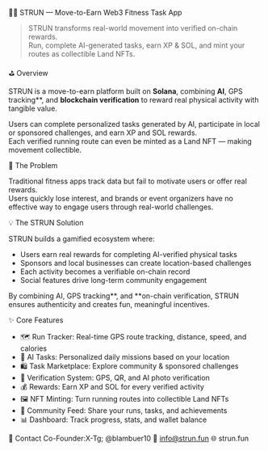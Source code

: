  🏃‍♂️ STRUN — Move-to-Earn Web3 Fitness Task App

> STRUN transforms real-world movement into verified on-chain rewards.  
> Run, complete AI-generated tasks, earn XP & SOL, and mint your routes as collectible Land NFTs.



⛳️  Overview

STRUN is a move-to-earn platform built on **Solana**, combining **AI**, GPS tracking**, and **blockchain verification** to reward real physical activity with tangible value.

Users can complete personalized tasks generated by AI, participate in local or sponsored challenges, and earn XP and SOL rewards.  
Each verified running route can even be minted as a Land NFT — making movement collectible.


 🎯 The Problem

Traditional fitness apps track data but fail to motivate users or offer real rewards.  
Users quickly lose interest, and brands or event organizers have no effective way to engage users through real-world challenges.



💡 The STRUN Solution

STRUN builds a gamified ecosystem where:

- Users earn real rewards for completing AI-verified physical tasks  
- Sponsors and local businesses can create location-based challenges  
- Each activity becomes a verifiable on-chain record  
- Social features drive long-term community engagement  

By combining AI, GPS tracking**, and **on-chain verification, STRUN ensures authenticity and creates fun, meaningful incentives.



✨ Core Features

- 🗺️ Run Tracker: Real-time GPS route tracking, distance, speed, and calories  
- 🤖 AI Tasks: Personalized daily missions based on your location  
- 🛍️ Task Marketplace: Explore community & sponsored challenges  
- 🧭 Verification System: GPS, QR, and AI photo verification  
- 💰 Rewards: Earn XP and SOL for every verified activity  
- 🖼️ NFT Minting: Turn running routes into collectible Land NFTs  
- 👥 Community Feed: Share your runs, tasks, and achievements  
- 📊 Dashboard: Track progress, stats, and wallet balance  







💬 Contact
Co-Founder:X-Tg; @blambuer10
📧 info@strun.fun
🌐 strun.fun

